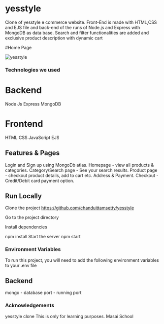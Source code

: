 # yesstyle
Clone of yesstyle e commerce website. Front-End is made with HTML,CSS and EJS file and back-end of the runs of Node.js and Express with MongoDB as data base. Search and filter functionalities are added and exclusive product description with dynamic cart

#Home Page

![yesstyle](https://user-images.githubusercontent.com/95960219/159853419-c46b8c03-c79c-41a6-b25b-b1e2349bd782.png)




### Technologies we used

# Backend

Node Js
Express
MongoDB

# Frontend

HTML
CSS
JavaScript
EJS

## Features & Pages

Login and Sign up using MongoDb atlas.
Homepage - view all products & categories.
Category/Search page - See your search results.
Product page - checkout product details, add to cart etc.
Address & Payment.
Checkout - Credit/Debit card payment option.

## Run Locally

Clone the project
https://github.com/chanduittamsetty/yesstyle

Go to the project directory

Install dependencies

npm install
Start the server
npm start

### Environment Variables
To run this project, you will need to add the following environment variables to your .env file

## Backend

mongo - database
port - running port

### Acknowledgements

yesstyle clone
This is only for learning purposes. 
Masai School
